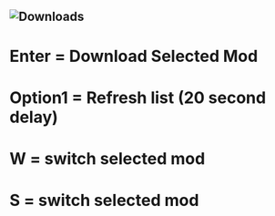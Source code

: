 ![Downloads](https://img.shields.io/github/downloads/MrBanana01/MonkeModList/total.svg)
------------------------------------------
# Enter = Download Selected Mod
# Option1 = Refresh list (20 second delay)
# W = switch selected mod
# S = switch selected mod
